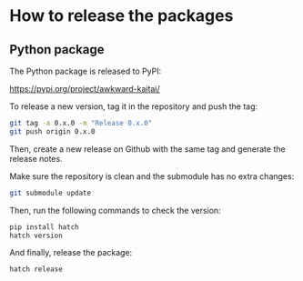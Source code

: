 # How to release the packages

## Python package

The Python package is released to PyPI:

<https://pypi.org/project/awkward-kaitai/>

To release a new version, tag it in the repository and push the tag:

```bash
git tag -a 0.x.0 -m "Release 0.x.0"
git push origin 0.x.0
```

Then, create a new release on Github with the same tag and generate the release notes.

Make sure the repository is clean and the submodule has no extra changes:

```bash
git submodule update
```

Then, run the following commands to check the version:

```bash
pip install hatch
hatch version
```

And finally, release the package:

```bash
hatch release
```






